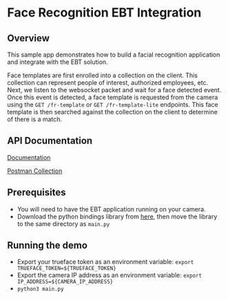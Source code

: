 # Face Recognition EBT Integration

## Overview
This sample app demonstrates how to build a facial recognition application and integrate with the EBT solution.

Face templates are first enrolled into a collection on the client. This collection can represent people of interest, authorized employees, etc.
Next, we listen to the websocket packet and wait for a face detected event. Once this event is detected, a face template is requested from the camera using the `GET /fr-template` or `GET /fr-template-lite` endpoints. This face template is then searched against the collection on the client to determine of there is a match.


## API Documentation
[Documentation](https://docs.google.com/document/d/1BAZO66pC694ZPZEqDvVaWI0cFafzIbz9qaNmkXRG0Tw/edit?usp=sharing)

[Postman Collection](https://documenter.getpostman.com/view/12009415/T17M7RNe?version=latest)

## Prerequisites
- You will need to have the EBT application running on your camera.
- Download the python bindings library from [here](https://reference.trueface.ai/cpp/dev/latest/index.html#x86-64-python-bindings), then move the library to the same directory as `main.py`

## Running the demo
- Export your trueface token as an environment variable: `export TRUEFACE_TOKEN=${TRUEFACE_TOKEN}`
- Export the camera IP address as an environment variable: `export IP_ADDRESS=${CAMERA_IP_ADDRESS}`
- `python3 main.py`
